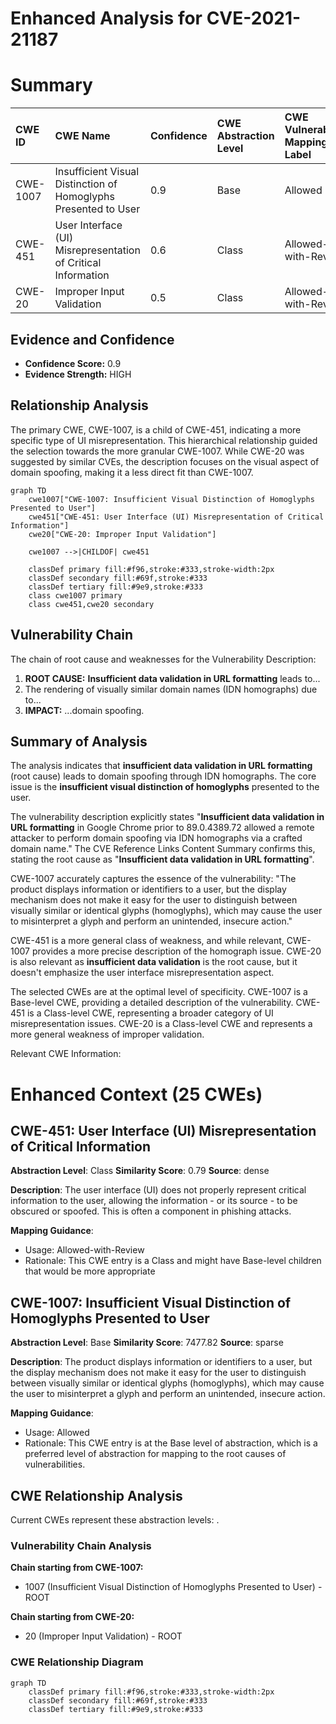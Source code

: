 # Enhanced Analysis for CVE-2021-21187

# Summary
| CWE ID    | CWE Name                                                      | Confidence | CWE Abstraction Level | CWE Vulnerability Mapping Label | CWE-Vulnerability Mapping Notes |
| :-------- | :------------------------------------------------------------ | :--------- | :---------------------- | :------------------------------ | :------------------------------ |
| CWE-1007  | Insufficient Visual Distinction of Homoglyphs Presented to User | 0.9        | Base                    | Allowed                       | Primary CWE                     |
| CWE-451   | User Interface (UI) Misrepresentation of Critical Information | 0.6        | Class                   | Allowed-with-Review           | Secondary candidate             |
| CWE-20    | Improper Input Validation                                     | 0.5        | Class                   | Allowed-with-Review           | Secondary candidate             |

## Evidence and Confidence

*   **Confidence Score:** 0.9
*   **Evidence Strength:** HIGH

## Relationship Analysis
The primary CWE, CWE-1007, is a child of CWE-451, indicating a more specific type of UI misrepresentation. This hierarchical relationship guided the selection towards the more granular CWE-1007. While CWE-20 was suggested by similar CVEs, the description focuses on the visual aspect of domain spoofing, making it a less direct fit than CWE-1007.

```mermaid
graph TD
    cwe1007["CWE-1007: Insufficient Visual Distinction of Homoglyphs Presented to User"]
    cwe451["CWE-451: User Interface (UI) Misrepresentation of Critical Information"]
    cwe20["CWE-20: Improper Input Validation"]
    
    cwe1007 -->|CHILDOF| cwe451

    classDef primary fill:#f96,stroke:#333,stroke-width:2px
    classDef secondary fill:#69f,stroke:#333
    classDef tertiary fill:#9e9,stroke:#333
    class cwe1007 primary
    class cwe451,cwe20 secondary
```

## Vulnerability Chain
The chain of root cause and weaknesses for the Vulnerability Description:
  1.  **ROOT CAUSE:** **Insufficient data validation in URL formatting** leads to...
  2.  The rendering of visually similar domain names (IDN homographs) due to...
  3.  **IMPACT:** ...domain spoofing.

## Summary of Analysis
The analysis indicates that **insufficient data validation in URL formatting** (root cause) leads to domain spoofing through IDN homographs. The core issue is the **insufficient visual distinction of homoglyphs** presented to the user.

The vulnerability description explicitly states "**Insufficient data validation in URL formatting** in Google Chrome prior to 89.0.4389.72 allowed a remote attacker to perform domain spoofing via IDN homographs via a crafted domain name." The CVE Reference Links Content Summary confirms this, stating the root cause as "**Insufficient data validation in URL formatting**".

CWE-1007 accurately captures the essence of the vulnerability: "The product displays information or identifiers to a user, but the display mechanism does not make it easy for the user to distinguish between visually similar or identical glyphs (homoglyphs), which may cause the user to misinterpret a glyph and perform an unintended, insecure action."

CWE-451 is a more general class of weakness, and while relevant, CWE-1007 provides a more precise description of the homograph issue. CWE-20 is also relevant as **insufficient data validation** is the root cause, but it doesn't emphasize the user interface misrepresentation aspect.

The selected CWEs are at the optimal level of specificity. CWE-1007 is a Base-level CWE, providing a detailed description of the vulnerability. CWE-451 is a Class-level CWE, representing a broader category of UI misrepresentation issues. CWE-20 is a Class-level CWE and represents a more general weakness of improper validation.

Relevant CWE Information:

# Enhanced Context (25 CWEs)

## CWE-451: User Interface (UI) Misrepresentation of Critical Information
**Abstraction Level**: Class
**Similarity Score**: 0.79
**Source**: dense

**Description**:
The user interface (UI) does not properly represent critical information to the user, allowing the information - or its source - to be obscured or spoofed. This is often a component in phishing attacks.

**Mapping Guidance**:
- Usage: Allowed-with-Review
- Rationale: This CWE entry is a Class and might have Base-level children that would be more appropriate

## CWE-1007: Insufficient Visual Distinction of Homoglyphs Presented to User
**Abstraction Level**: Base
**Similarity Score**: 7477.82
**Source**: sparse

**Description**:
The product displays information or identifiers to a user, but the display mechanism does not make it easy for the user to distinguish between visually similar or identical glyphs (homoglyphs), which may cause the user to misinterpret a glyph and perform an unintended, insecure action.

**Mapping Guidance**:
- Usage: Allowed
- Rationale: This CWE entry is at the Base level of abstraction, which is a preferred level of abstraction for mapping to the root causes of vulnerabilities.


## CWE Relationship Analysis

Current CWEs represent these abstraction levels: .


### Vulnerability Chain Analysis

**Chain starting from CWE-1007:**
- 1007 (Insufficient Visual Distinction of Homoglyphs Presented to User) - ROOT


**Chain starting from CWE-20:**
- 20 (Improper Input Validation) - ROOT



### CWE Relationship Diagram

```mermaid
graph TD
    classDef primary fill:#f96,stroke:#333,stroke-width:2px
    classDef secondary fill:#69f,stroke:#333
    classDef tertiary fill:#9e9,stroke:#333
```